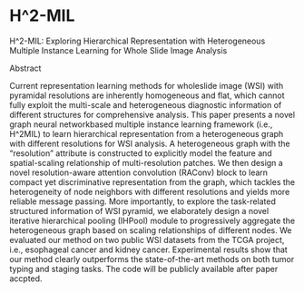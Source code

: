 # H^2-MIL
H^2-MIL: Exploring Hierarchical Representation with Heterogeneous Multiple Instance Learning for Whole Slide Image Analysis

Abstract

Current representation learning methods for wholeslide image (WSI) with pyramidal resolutions are inherently homogeneous and flat, which cannot fully exploit the multi-scale and heterogeneous diagnostic information of different structures for comprehensive analysis. This paper presents a novel graph neural networkbased multiple instance learning framework (i.e., H^2MIL) to learn hierarchical representation from a heterogeneous graph with different resolutions for WSI analysis. A heterogeneous graph with the “resolution” attribute is constructed to explicitly model the feature and spatial-scaling relationship of multi-resolution patches. We then design a novel resolution-aware attention convolution (RAConv) block to learn compact yet discriminative representation from the graph, which tackles the heterogeneity of node neighbors with different resolutions and yields more reliable message passing. More importantly, to explore the task-related structured information of WSI pyramid, we elaborately design a novel iterative hierarchical pooling (IHPool) module to progressively aggregate the heterogeneous graph based on scaling relationships of different nodes. We evaluated our method on two public WSI datasets from the TCGA project, i.e., esophageal cancer and kidney cancer. Experimental results show that our method clearly outperforms the state-of-the-art methods on both tumor typing and staging tasks. The code will be publicly available after paper accpted.
